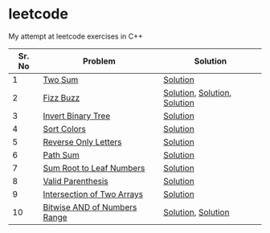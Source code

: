 # leetcode
My attempt at leetcode exercises in C++

Sr. No | Problem | Solution
---|-------|-------|
1 | [Two Sum](https://leetcode.com/problems/two-sum/) | [Solution](solutions/two_sum.cpp)
2 | [Fizz Buzz](https://leetcode.com/problems/fizz-buzz/) | [Solution](solutions/fizz_buzz1.cpp), [Solution](solutions/fizz_buzz2.cpp), [Solution](solutions/fizz_buzz3.cpp)
3 | [Invert Binary Tree](https://leetcode.com/problems/invert-binary-tree/) | [Solution](solutions/invert_binary_tree.cpp)
4 | [Sort Colors](https://leetcode.com/problems/sort-colors/) | [Solution](solutions/sort_colors.cpp)
5 | [Reverse Only Letters](https://leetcode.com/problems/reverse-only-letters/) | [Solution](solutions/reverse_only_letters.cpp)
6 | [Path Sum](https://leetcode.com/problems/path-sum/) | [Solution](solutions/path_sum.cpp)
7 | [Sum Root to Leaf Numbers](https://leetcode.com/problems/sum-root-to-leaf-numbers/) | [Solution](solutions/sum_root_to_leaf_numbers.cpp)
8 | [Valid Parenthesis](https://leetcode.com/problems/valid-parentheses/) | [Solution](solutions/valid_parenthesis.cpp)
9 | [Intersection of Two Arrays](https://leetcode.com/problems/intersection-of-two-arrays/) | [Solution](solutions/intersection_of_two_arrays.cpp)
10 | [Bitwise AND of Numbers Range](https://leetcode.com/problems/bitwise-and-of-numbers-range/) | [Solution](https://github.com/rahulbarhate/leetcode/blob/master/solutions/bitwise_AND_of_numbers_range1.cpp), [Solution](https://github.com/rahulbarhate/leetcode/blob/master/solutions/bitwise_AND_of_numbers_range2.cpp)
